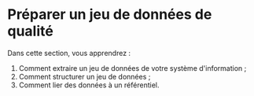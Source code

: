 # Préparer un jeu de données de qualité

Dans cette section, vous apprendrez :&#x20;

1. Comment extraire un jeu de données de votre système d'information ;
2. Comment structurer un jeu de données ;&#x20;
3. Comment lier des données à un référentiel.
